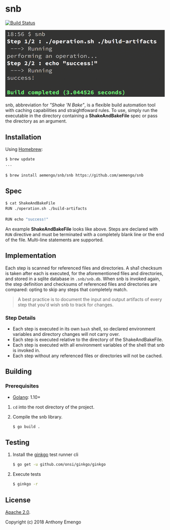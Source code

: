 # snb

[![Build Status](https://travis-ci.org/aemengo/snb.svg?branch=master)](https://travis-ci.org/aemengo/snb)

![snb usage](./images/snb-usage.png)

snb, abbreviation for *"Shake 'N Bake"*, is a flexible build automation tool with caching capabilities and straightfoward rules. To use, simply run the executable in the directory containing a **ShakeAndBakeFile** spec or pass the directory as an argument.

## Installation

Using [Homebrew](https://brew.sh/):

```bash
$ brew update
...

$ brew install aemengo/snb/snb https://github.com/aemengo/snb
```

## Spec

```bash
$ cat ShakeAndBakeFile
RUN ./operation.sh ./build-artifacts

RUN echo "success!"
```

An example **ShakeAndBakeFile** looks like above. Steps are declared with `RUN` directive and must be terminated with a completely blank line or the end of the file. Multi-line statements are supported.

## Implementation

Each step is scanned for referenced files and directories. A sha1 checksum is taken after each is executed, for the aforementioned files and directories, and stored in a sqlite database in `.snb/snb.db`. When snb is invoked again, the step definition and checksums of referenced files and directories are compared: opting to skip any steps that completely match.

> A best practice is to document the input and output artifacts of every step that you'd wish snb to track for changes.


### Step Details
 
* Each step is executed in its own `bash` shell, so declared environment variables and directory changes will not carry over. 
* Each step is executed relative to the directory of the ShakeAndBakeFile.
* Each step is executed with all environment variables of the shell that snb is invoked in.
* Each step without any referenced files or directories will not be cached.


## Building

### Prerequisites

* [Golang](https://golang.org/): 1.10+

1. `cd` into the root directory of the project.

2. Compile the snb library.

	```bash
	$ go build .
	```

## Testing
   
1. Install the [ginkgo](https://github.com/onsi/ginkgo) test runner cli
   
	```bash
	$ go get -u github.com/onsi/ginkgo/ginkgo
	```

2. Execute tests

	```bash
	$ ginkgo -r
	```

## License

[Apache 2.0](LICENSE).

Copyright (c) 2018 Anthony Emengo